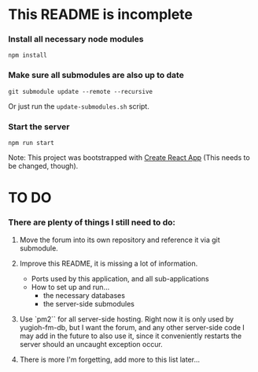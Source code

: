 # This README is incomplete

### Install all necessary node modules

`npm install`


### Make sure all submodules are also up to date

`git submodule update --remote --recursive`

Or just run the `update-submodules.sh` script.


### Start the server

`npm run start`

Note: This project was bootstrapped with [Create React App](https://github.com/facebook/create-react-app) (This needs to be changed, though).

# TO DO

### There are plenty of things I still need to do:

1. Move the forum into its own repository and reference it via git
   submodule.

2. Improve this README, it is missing a lot of information. 
	* Ports used by this application, and all sub-applications
	* How to set up and run...
      - the necessary databases
      - the server-side submodules

3. Use `pm2`` for all server-side hosting. Right now it is only used by
   yugioh-fm-db, but I want the forum, and any other server-side code I
   may add in the future to also use it, since it conveniently restarts
   the server should an uncaught exception occur.

4. There is more I'm forgetting, add more to this list later...
